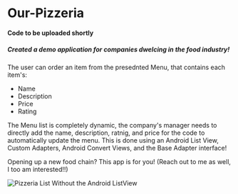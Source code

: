# Our-Pizzeria

**Code to be uploaded shortly**

##### Created a demo application for companies dwelcing in the food industry!
The user can order an item from the presednted Menu, that contains each item's:
- Name
- Description
- Price
- Rating

The Menu list is completely dynamic, the company's manager needs to directly add the name, description, ratnig, and price for the code to automatically update the menu. This is done using an Android List View, Custom Adapters, Android Convert Views, and the Base Adapter interface!

Opening up a new food chain? This app is for you! (Reach out to me as well, I too am interested!!)



![Pizzeria List Without the Android ListView](file:///C:/Users/mkhan_2024/Desktop/PizzeriaWithoutListVIew.PNG)

